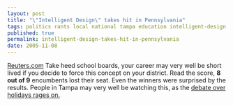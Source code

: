 ```yaml
---
layout: post
title: "\"Intelligent Design\" takes hit in Pennsylvania"
tags: politics rants local national tampa education intelligent-design school-board
published: true
permalink: intelligent-design-takes-hit-in-pennsylvania
date: 2005-11-08
---
```


<a href="http://go.reuters.com/newsArticle.jhtml?type=politicsNews&storyID=10210044&src=rss/ElectionCoverage">Reuters.com</a>
Take heed school boards, your career may very well be short lived if you decide to force this concept on your district.  Read the score, <strong>8 out of 9</strong> encumbents lost their seat.  Even the winners were surprised by the results.  People in Tampa may very well be watching this, as the <a href="http://www.sptimes.com/2005/11/08/Tampabay/Board_restores_religi.shtml">debate over holidays rages on.</a>
